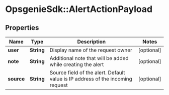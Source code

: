 # OpsgenieSdk::AlertActionPayload

## Properties
Name | Type | Description | Notes
------------ | ------------- | ------------- | -------------
**user** | **String** | Display name of the request owner | [optional] 
**note** | **String** | Additional note that will be added while creating the alert | [optional] 
**source** | **String** | Source field of the alert. Default value is IP address of the incoming request | [optional] 


